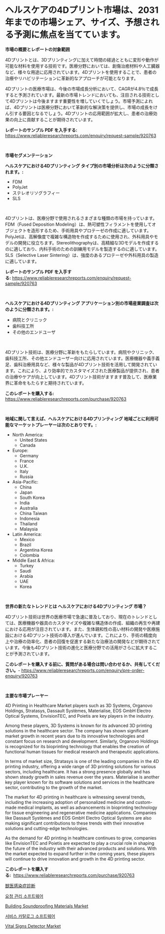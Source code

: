 <p><h1>ヘルスケアの4Dプリント市場は、2031年までの市場シェア、サイズ、予想される予測に焦点を当てています。</h1></p><p><strong>市場の概要とレポートの対象範囲</strong></p>
<p><p>4Dプリントとは、3Dプリンティングに加えて時間の経過とともに変形や動作が可能な材料を使用する技術です。医療分野においては、創傷治癒材料や人工臓器など、様々な用途に応用されています。4Dプリントを使用することで、患者の治療やリハビリテーションに革新的なアプローチが可能となります。</p><p>4Dプリントの医療市場は、今後の市場成長分析において、CAGRが4.8％で成長すると予測されています。最新の市場トレンドにおいても、注目される技術として4Dプリントは今後ますます重要性を増していくでしょう。市場予測によれば、4Dプリントは医療分野において革新的な解決策を提供し、市場の成長をけん引する要因となるでしょう。4Dプリントの応用範囲が拡大し、患者の治療効果の向上に貢献することが期待されています。</p></p>
<p><strong>レポートのサンプル PDF を入手する:</strong> <a href="https://www.reliableresearchreports.com/enquiry/request-sample/920763">https://www.reliableresearchreports.com/enquiry/request-sample/920763</a></p>
<p>&nbsp;</p>
<p><strong>市場セグメンテーション</strong></p>
<p><strong>ヘルスケアにおける4Dプリンティング タイプ別の市場分析は次のように分類されます。:</strong></p>
<p><ul><li>FDM</li><li>PolyJet</li><li>ステレオリソグラフィー</li><li>SLS</li></ul></p>
<p>&nbsp;</p>
<p><p>4Dプリントは、医療分野で使用されるさまざまな種類の市場を持っています。FDM（Fused Deposition Modeling）は、熱可塑性フィラメントを使用してオブジェクトを造形するため、手術用具やプロテーゼの作成に適しています。PolyJetは、高解像度で複雑な構造物を作成するために使用され、外科用具やモデルの開発に役立ちます。Stereolithographyは、高精細な3Dモデルを作成するのに適しており、内科手術のための訓練用モデルを製造するのに適しています。SLS（Selective Laser Sintering）は、強度のあるプロテーゼや外科用具の製造に適しています。</p></p>
<p><strong>レポートのサンプル PDF を入手する:</strong>&nbsp;<a href="https://www.reliableresearchreports.com/enquiry/request-sample/920763">https://www.reliableresearchreports.com/enquiry/request-sample/920763</a></p>
<p>&nbsp;</p>
<p><strong> ヘルスケアにおける4Dプリンティング アプリケーション別の市場産業調査は次のように分類されます。:</strong></p>
<p><ul><li>病院とクリニック</li><li>歯科技工所</li><li>その他のエンドユーザ</li></ul></p>
<p>&nbsp;</p>
<p><p>4Dプリント技術は、医療分野に革新をもたらしています。病院やクリニック、歯科技工所、その他エンドユーザー向けに応用されています。医療機器や義手義足、歯科治療用具など、様々な製品が4Dプリント技術を活用して開発されています。これにより、より効率的でカスタマイズされた医療製品が提供され、患者の治療やケアが向上しています。4Dプリント技術がますます普及して、医療業界に革命をもたらすと期待されています。</p></p>
<p><strong>このレポートを購入する:</strong>&nbsp; <a href="https://www.reliableresearchreports.com/purchase/920763">https://www.reliableresearchreports.com/purchase/920763</a></p>
<p>&nbsp;</p>
<p><strong>地域に関して言えば、ヘルスケアにおける4Dプリンティング 地域ごとに利用可能なマーケットプレーヤーは次のとおりです。:</strong></p>
<p><ul>
    <li>
        North America:
        <ul>
            <li>United States</li>
            <li>Canada</li>
        </ul>
    </li>
    <li>
        Europe:
        <ul>
            <li>Germany</li>
            <li>France</li>
            <li>U.K.</li>
            <li>Italy</li>
            <li>Russia</li>
        </ul>
    </li>
    <li>
        Asia-Pacific:
        <ul>
            <li>China</li>
            <li>Japan</li>
            <li>South Korea</li>
            <li>India</li>
            <li>Australia</li>
            <li>China Taiwan</li>
            <li>Indonesia</li>
            <li>Thailand</li>
            <li>Malaysia</li>
        </ul>
    </li>
    <li>
        Latin America:
        <ul>
            <li>Mexico</li>
            <li>Brazil</li>
            <li>Argentina Korea</li>
            <li>Colombia</li>
        </ul>
    </li>
    <li>
        Middle East & Africa:
        <ul>
            <li>Turkey</li>
            <li>Saudi</li>
            <li>Arabia</li>
            <li>UAE</li>
            <li>Korea</li>
        </ul>
    </li>
    </ul></p>
<p>&nbsp;</p>
<p><strong>世界の新たなトレンドとは ヘルスケアにおける4Dプリンティング 市場？</strong></p>
<p><p>4Dプリント技術は世界の医療市場で急速に普及しており、現在のトレンドとしては、医療機器や器具のカスタマイズや複雑な構造体の作成、組織の再生や再建における応用が注目されています。また、生体親和性の高い材料の開発や医療施設における4Dプリント技術の導入が進んでいます。これにより、手術の精度向上や治療の効率化、患者の回復を促進する新たな治療法の開発などが期待されています。今後も4Dプリント技術の進化と医療分野での活用がさらに拡大することが予測されています。</p></p>
<p><strong>このレポートを購入する前に、質問がある場合は問い合わせるか、共有してください。</strong>- <a href="https://www.reliableresearchreports.com/enquiry/pre-order-enquiry/920763">https://www.reliableresearchreports.com/enquiry/pre-order-enquiry/920763</a></p>
<p>&nbsp;</p>
<p><strong>主要な市場プレーヤー</strong></p>
<p><p>4D Printing in Healthcare Market players such as 3D Systems, Organovo Holdings, Stratasys, Dassault Systèmes, Materialise, EOS GmbH Electro Optical Systems, EnvisionTEC, and Poietis are key players in the industry.</p><p>Among these players, 3D Systems is known for its advanced 3D printing solutions in the healthcare sector. The company has shown significant market growth in recent years due to its innovative technologies and constant focus on research and development. Similarly, Organovo Holdings is recognized for its bioprinting technology that enables the creation of functional human tissues for medical research and therapeutic applications.</p><p>In terms of market size, Stratasys is one of the leading companies in the 4D printing industry, offering a wide range of 3D printing solutions for various sectors, including healthcare. It has a strong presence globally and has shown steady growth in sales revenue over the years. Materialise is another key player known for its software solutions and services in the healthcare sector, contributing to the growth of the market.</p><p>The market for 4D printing in healthcare is witnessing several trends, including the increasing adoption of personalized medicine and custom-made medical implants, as well as advancements in bioprinting technology for tissue engineering and regenerative medicine applications. Companies like Dassault Systèmes and EOS GmbH Electro Optical Systems are also making significant contributions to these trends with their innovative solutions and cutting-edge technologies.</p><p>As the demand for 4D printing in healthcare continues to grow, companies like EnvisionTEC and Poietis are expected to play a crucial role in shaping the future of the industry with their advanced products and solutions. With the market expected to expand further in the coming years, these players will continue to drive innovation and growth in the 4D printing sector.</p></p>
<p><strong>このレポートを購入する:</strong>&nbsp;&nbsp;<a href="https://www.reliableresearchreports.com/purchase/920763">https://www.reliableresearchreports.com/purchase/920763</a></p>
<p><p><a href="https://github.com/ppmazlotr77499/Market-Research-Report-List-1/blob/main/6026797183215.md">獣医感染症診断</a></p><p><a href="https://github.com/idcefvhkdut6/Market-Research-Report-List-1/blob/main/2603544183270.md">요청 관리 소프트웨어</a></p><p><a href="https://issuu.com/reportprime-2/docs/building-soundproofing-materials-market-size-2030.">Building Soundproofing Materials Market</a></p><p><a href="https://github.com/vsap75a286l/Market-Research-Report-List-1/blob/main/9699643183271.md">서비스 카탈로그 소프트웨어</a></p><p><a href="https://issuu.com/reportprime-2/docs/vital-signs-detector-market-size-2030.pptx">Vital Signs Detector Market</a></p></p>